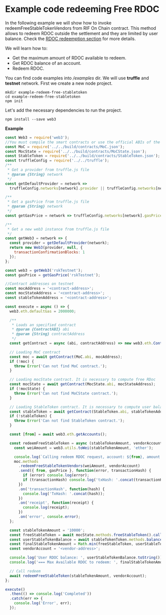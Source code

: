 # Example code redeeming Free RDOC

In the following example we will show how to invoke redeemFreeStableTokenVendors from RIF On Chain contract. This method allows to redeem RDOC outside the settlement and they are limited by user balance. Check the [RDOC redeemption section](redeeming-rdocs.md) for more details.

We will learn how to:

- Get the maximum amount of RDOC available to redeem.
- Get RDOC balance of an account.
- Redeem RDOC.

You can find code examples into _/examples_ dir.
We will use **truffle** and **testnet** network.
First we create a new node project.

```
mkdir example-redeem-free-stabletoken
cd example-redeem-free-stabletoken
npm init
```

Let's add the necessary dependencies to run the project.

```
npm install --save web3
```

**Example**

```js
const Web3 = require('web3');
//You must compile the smart contracts or use the official ABIs of the repository
const MoC = require('../../build/contracts/MoC.json');
const MocState = require('../../build/contracts/MoCState.json');
const StableToken = require('../../build/contracts/StableToken.json');
const truffleConfig = require('../../truffle');
/**
 * Get a provider from truffle.js file
 * @param {String} network
 */
const getDefaultProvider = network =>
  truffleConfig.networks[network].provider || truffleConfig.networks[network].endpoint;

/**
 * Get a gasPrice from truffle.js file
 * @param {String} network
 */
const getGasPrice = network => truffleConfig.networks[network].gasPrice || 60000000;

/**
 * Get a new web3 instance from truffle.js file
 */
const getWeb3 = network => {
  const provider = getDefaultProvider(network);
  return new Web3(provider, null, {
    transactionConfirmationBlocks: 1
  });
};

const web3 = getWeb3('rskTestnet');
const gasPrice = getGasPrice('rskTestnet');

//Contract addresses on testnet
const mocAddress = '<contract-address>';
const mocStateAddress = '<contract-address>';
const stableTokenAddress = '<contract-address>';

const execute = async () => {
  web3.eth.defaultGas = 2000000;

  /**
   * Loads an specified contract
   * @param {ContractABI} abi
   * @param {String} contractAddress
   */
  const getContract = async (abi, contractAddress) => new web3.eth.Contract(abi, contractAddress);

  // Loading MoC contract
  const moc = await getContract(MoC.abi, mocAddress);
  if (!moc) {
    throw Error('Can not find MoC contract.');
  }

  // Loading mocState contract. It is necessary to compute free RDoc
  const mocState = await getContract(MocState.abi, mocStateAddress);
  if (!mocState) {
    throw Error('Can not find MoCState contract.');
  }

  // Loading StableToken contract. It is necessary to compute user balance
  const stableToken = await getContract(StableToken.abi, stableTokenAddress);
  if (!stableToken) {
    throw Error('Can not find StableToken contract.');
  }

  const [from] = await web3.eth.getAccounts();

  const redeemFreeStableToken = async (stableTokenAmount, vendorAccount) => {
    const weiAmount = web3.utils.toWei(stableTokenAmount, 'ether');

    console.log(`Calling redeem RDOC request, account: ${from}, amount: ${weiAmount}.`);
    moc.methods
      .redeemFreeStableTokenVendors(weiAmount, vendorAccount)
      .send({ from, gasPrice }, function(error, transactionHash) {
        if (error) console.log(error);
        if (transactionHash) console.log('txHash: '.concat(transactionHash));
      })
      .on('transactionHash', function(hash) {
        console.log('TxHash: '.concat(hash));
      })
      .on('receipt', function(receipt) {
        console.log(receipt);
      })
      .on('error', console.error);
  };

  const stableTokenAmount = '10000';
  const freeStableToken = await mocState.methods.freeStableToken().call();
  const userStableTokenBalance = await stableTokenToken.methods.balanceOf(from).call();
  const finalStableTokenAmount = Math.min(freeStableToken, userStableTokenBalance);
  const vendorAccount = '<vendor-address>';

  console.log('User RDOC balance: ', userStableTokenBalance.toString());
  console.log('=== Max Available RDOC to redeem: ', finalStableTokenAmount);

  // Call redeem
  await redeemFreeStableToken(stableTokenAmount, vendorAccount);
};

execute()
  .then(() => console.log('Completed'))
  .catch(err => {
    console.log('Error', err);
  });
```
